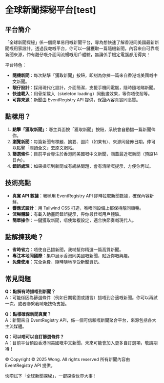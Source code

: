 # 全球新聞探秘平台[test]

## 平台簡介

「全球新聞探秘」係一個簡單易用嘅新聞平台，專為想快速了解香港同美國最新新聞嘅用家設計。透過我哋嘅平台，你可以一鍵獲取一篇隨機新聞，內容來自可靠嘅新聞來源，仲有靚仔嘅介面同流暢嘅用戶體驗，無論係手機定電腦都用得爽！

平台特色：
- **隨機新聞**：每次點擊「獲取新聞」按鈕，即刻為你揀一篇來自香港或美國嘅中文新聞。
- **靚仔設計**：採用現代化設計，介面簡潔，支援手機同電腦，隨時隨地睇新聞。
- **快速載入**：用骨架載入（skeleton loading）同動畫效果，等你唔使耐等。
- **可靠來源**：新聞由 EventRegistry API 提供，保證內容真實同高質。

## 點樣用？

1. **點擊「獲取新聞」**：喺主頁面按「獲取新聞」按鈕，系統會自動搵一篇新聞俾你。
2. **瀏覽新聞**：每篇新聞有標題、摘要、圖片（如果有）、來源同發佈日期，仲可以點擊「閱讀全文」去原文網站。
3. **篩選條件**：目前平台專注於香港同美國嘅中文新聞，涵蓋最近嘅新聞（預設14日內）。
4. **錯誤處理**：如果搵唔到新聞或有網絡問題，會有清晰嘅提示，方便你再試。

## 技術亮點

- **真實 API 數據**：我哋用 EventRegistry API 即時拉取新聞數據，確保內容新鮮。
- **響應式設計**：用 Tailwind CSS 打造，喺唔同設備上都保持靚同順暢。
- **流暢體驗**：有載入動畫同錯誤提示，畀你最佳嘅用戶體驗。
- **簡單操作**：一鍵獲取新聞，唔使繁複設定，適合快節奏嘅現代人。

## 點解揀我哋？

- **省時省力**：唔使自己搵新聞，我哋幫你精選一篇高質新聞。
- **專注本地同國際**：集中展示香港同美國嘅新聞，貼近你嘅興趣。
- **免費使用**：完全免費，隨時隨地享受新聞資訊。

## 常見問題

**Q：點解有時搵唔到新聞？**  
A：可能係因為篩選條件（例如日期範圍或語言）搵唔到合適嘅新聞。你可以再試一次，或者聯繫我哋嘅技術支援。

**Q：點樣確保新聞真實？**  
A：新聞來自 EventRegistry API，係一個可信賴嘅新聞聚合平台，來源包括各大主流媒體。

**Q：可以唔可以自訂篩選條件？**  
A：目前平台預設香港同美國嘅中文新聞，未來可能會加入更多自訂選項，敬請期待！

© Copyright © 2025 Wong. All rights reserved 所有新聞內容由 EventRegistry API 提供。

快啲試下「全球新聞探秘」，一鍵探索世界大事！